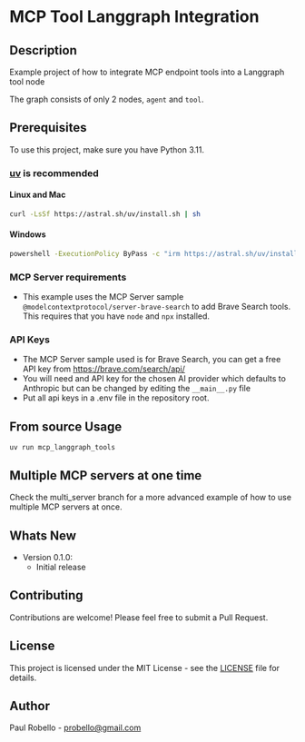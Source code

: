 # MCP Tool Langgraph Integration

## Description
Example project of how to integrate MCP endpoint tools into a Langgraph tool node

The graph consists of only 2 nodes, `agent` and `tool`.

## Prerequisites
To use this project, make sure you have Python 3.11.

### [uv](https://pypi.org/project/uv/) is recommended

#### Linux and Mac
```bash
curl -LsSf https://astral.sh/uv/install.sh | sh
```

#### Windows
```bash
powershell -ExecutionPolicy ByPass -c "irm https://astral.sh/uv/install.ps1 | iex"
```

### MCP Server requirements  
- This example uses the MCP Server sample `@modelcontextprotocol/server-brave-search` to add Brave Search tools. This requires that you have `node` and `npx` installed.

### API Keys
- The MCP Server sample used is for Brave Search, you can get a free API key from https://brave.com/search/api/
- You will need and API key for the chosen AI provider which defaults to Anthropic but can be changed by editing the `__main__.py` file
- Put all api keys in a .env file in the repository root.

## From source Usage
```shell
uv run mcp_langgraph_tools
```

## Multiple MCP servers at one time
Check the multi_server branch for a more advanced example of how to use multiple MCP servers at once.

## Whats New

- Version 0.1.0:
  - Initial release

## Contributing

Contributions are welcome! Please feel free to submit a Pull Request.

## License

This project is licensed under the MIT License - see the [LICENSE](LICENSE) file for details.

## Author

Paul Robello - probello@gmail.com
